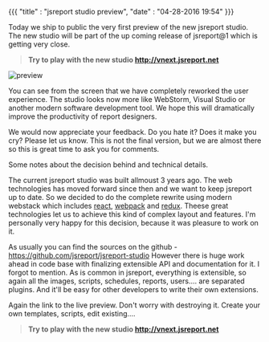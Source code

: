 ﻿{{{
    "title"    : "jsreport studio preview",	
    "date"     : "04-28-2016 19:54"	
}}}

Today we ship to public the very first preview of the new jsreport studio. The new studio will be part of the up coming release of jsreport@1 which is getting very close.

> **Try to play with the new studio http://vnext.jsreport.net**

![preview](https://jsreport.net/blog/preview.png)

You can see from the screen that we have completely reworked the user experience. The studio looks now more like WebStorm, Visual Studio or another modern software development tool. We hope this will dramatically improve the productivity of report designers.

We would now appreciate your feedback. Do you hate it? Does it make you cry? Please let us know. This is not the final version, but we are almost there so this is great time to ask you for comments.

Some notes about the decision behind and technical details.

The current jsreport studio was built allmoust 3 years ago. The web technologies has moved forward since then and we want to keep jsreport up to date. So we decided to do the complete rewrite using modern webstack which includes [react](https://facebook.github.io/react/), [webpack](https://webpack.github.io/) and [redux](https://github.com/reactjs/redux). Theese great technologies let us to achieve this kind of complex layout and features. I'm personally very happy for this decision, because it was pleasure to work on it.

As usually you can find the sources on the github - https://github.com/jsreport/jsreport-studio
However there is huge work ahead in code base with finalizing extensible API and documentation for it. I forgot to mention. As is common in jsreport, everything is extensible, so again all the images, scripts, schedules, reports, users.... are separated plugins. And it'll be easy for other developers to write their own extensions.
 
 Again the link to the live preview. Don't worry with destroying it. Create your own templates, scripts, edit existing....
 > **Try to play with the new studio http://vnext.jsreport.net**